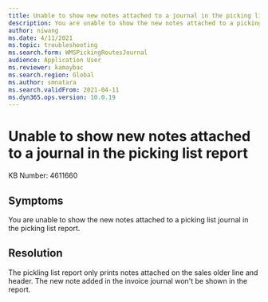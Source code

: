 ```yaml
---
title: Unable to show new notes attached to a journal in the picking list report
description: You are unable to show the new notes attached to a picking list journal in the picking list report
author: niwang
ms.date: 4/11/2021
ms.topic: troubleshooting
ms.search.form: WMSPickingRoutesJournal
audience: Application User
ms.reviewer: kamaybac
ms.search.region: Global
ms.author: smnatara
ms.search.validFrom: 2021-04-11
ms.dyn365.ops.version: 10.0.19
---
```


# Unable to show new notes attached to a journal in the picking list report

KB Number: 4611660

## Symptoms

You are unable to show the new notes attached to a picking list journal in the picking list report.

## Resolution

The pickling list report only prints notes attached on the sales older line and header.  The new note added in the invoice journal won't be shown in the report.
